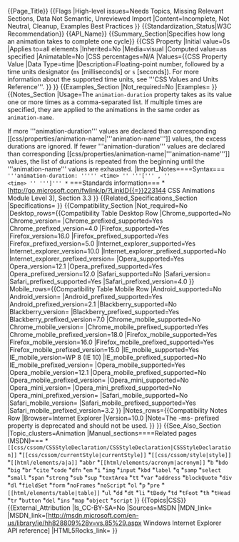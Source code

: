{{Page_Title}}
{{Flags
|High-level issues=Needs Topics, Missing Relevant Sections, Data Not Semantic, Unreviewed Import
|Content=Incomplete, Not Neutral, Cleanup, Examples Best Practices
}}
{{Standardization_Status|W3C Recommendation}}
{{API_Name}}
{{Summary_Section|Specifies how long an animation takes to complete one cycle}}
{{CSS Property
|Initial value=0s
|Applies to=all elements
|Inherited=No
|Media=visual
|Computed value=as specified
|Animatable=No
|CSS percentages=N/A
|Values={{CSS Property Value
|Data Type=time
|Description=Floating-point number, followed by a time units designator (<code>ms</code> [milliseconds] or <code>s</code> [seconds]). For more information about the supported time units, see '''CSS Values and Units Reference'''.
}}
}}
{{Examples_Section
|Not_required=No
|Examples=
}}
{{Notes_Section
|Usage=The <code>animation-duration</code> property takes as its value one or more times as a comma-separated list. If multiple times are specified, they are applied to the animations in the same order as <code>animation-name</code>.

If more '''animation-duration''' values are declared than corresponding [[css/properties/animation-name|'''animation-name''']] values, the excess durations are ignored.
If fewer  '''animation-duration''' values are declared than corresponding [[css/properties/animation-name|'''animation-name''']] values, the list of durations is repeated from the beginning until the '''animation-name''' values are exhausted.
|Import_Notes====Syntax===
<code>'''animation-duration: '''''
&lt;time&gt;
'' '''[''' ,  ''
&lt;time&gt;
'' ''']''' *</code>
===Standards information===
*[http://go.microsoft.com/fwlink/p/?LinkID{{=}}223144 CSS Animations Module Level 3], Section 3.3
}}
{{Related_Specifications_Section
|Specifications=
}}
{{Compatibility_Section
|Not_required=No
|Desktop_rows={{Compatibility Table Desktop Row
|Chrome_supported=No
|Chrome_version=
|Chrome_prefixed_supported=Yes
|Chrome_prefixed_version=4.0
|Firefox_supported=Yes
|Firefox_version=16.0
|Firefox_prefixed_supported=Yes
|Firefox_prefixed_version=5.0
|Internet_explorer_supported=Yes
|Internet_explorer_version=10.0
|Internet_explorer_prefixed_supported=No
|Internet_explorer_prefixed_version=
|Opera_supported=Yes
|Opera_version=12.1
|Opera_prefixed_supported=Yes
|Opera_prefixed_version=12.0
|Safari_supported=No
|Safari_version=
|Safari_prefixed_supported=Yes
|Safari_prefixed_version=4.0
}}
|Mobile_rows={{Compatibility Table Mobile Row
|Android_supported=No
|Android_version=
|Android_prefixed_supported=Yes
|Android_prefixed_version=2.1
|Blackberry_supported=No
|Blackberry_version=
|Blackberry_prefixed_supported=Yes
|Blackberry_prefixed_version=7.0
|Chrome_mobile_supported=No
|Chrome_mobile_version=
|Chrome_mobile_prefixed_supported=Yes
|Chrome_mobile_prefixed_version=18.0
|Firefox_mobile_supported=Yes
|Firefox_mobile_version=16.0
|Firefox_mobile_prefixed_supported=Yes
|Firefox_mobile_prefixed_version=15.0
|IE_mobile_supported=Yes
|IE_mobile_version=WP 8 (IE 10)
|IE_mobile_prefixed_supported=No
|IE_mobile_prefixed_version=
|Opera_mobile_supported=Yes
|Opera_mobile_version=12.1
|Opera_mobile_prefixed_supported=No
|Opera_mobile_prefixed_version=
|Opera_mini_supported=No
|Opera_mini_version=
|Opera_mini_prefixed_supported=No
|Opera_mini_prefixed_version=
|Safari_mobile_supported=No
|Safari_mobile_version=
|Safari_mobile_prefixed_supported=Yes
|Safari_mobile_prefixed_version=3.2
}}
|Notes_rows={{Compatibility Notes Row
|Browser=Internet Explorer
|Version=10.0
|Note=The -ms- prefixed property is deprecated and should not be used.
}}
}}
{{See_Also_Section
|Topic_clusters=Animation
|Manual_sections====Related pages (MSDN)===
*<code>[[css/cssom/CSSStyleDeclaration/CSSStyleDeclaration|CSSStyleDeclaration]]</code>
*<code>[[css/cssom/currentStyle|currentStyle]]</code>
*<code>[[css/cssom/style|style]]</code>
*<code>[[html/elements/a|a]]</code>
*<code>abbr</code>
*<code>[[html/elements/acronym|acronym]]</code>
*<code>b</code>
*<code>bdo</code>
*<code>big</code>
*<code>br</code>
*<code>cite</code>
*<code>code</code>
*<code>dfn</code>
*<code>em</code>
*<code>i</code>
*<code>img</code>
*<code>input</code>
*<code>kbd</code>
*<code>label</code>
*<code>q</code>
*<code>samp</code>
*<code>select</code>
*<code>small</code>
*<code>span</code>
*<code>strong</code>
*<code>sub</code>
*<code>sup</code>
*<code>textArea</code>
*<code>tt</code>
*<code>var</code>
*<code>address</code>
*<code>blockQuote</code>
*<code>div</code>
*<code>dl</code>
*<code>fieldSet</code>
*<code>form</code>
*<code>noFrames</code>
*<code>noScript</code>
*<code>ol</code>
*<code>p</code>
*<code>pre</code>
*<code>[[html/elements/table|table]]</code>
*<code>ul</code>
*<code>dd</code>
*<code>dt</code>
*<code>li</code>
*<code>tBody</code>
*<code>td</code>
*<code>tFoot</code>
*<code>th</code>
*<code>tHead</code>
*<code>tr</code>
*<code>button</code>
*<code>del</code>
*<code>ins</code>
*<code>map</code>
*<code>object</code>
*<code>script</code>
}}
{{Topics|CSS}}
{{External_Attribution
|Is_CC-BY-SA=No
|Sources=MSDN
|MDN_link=
|MSDN_link=[http://msdn.microsoft.com/en-us/library/ie/hh828809%28v=vs.85%29.aspx Windows Internet Explorer API reference]
|HTML5Rocks_link=
}}
